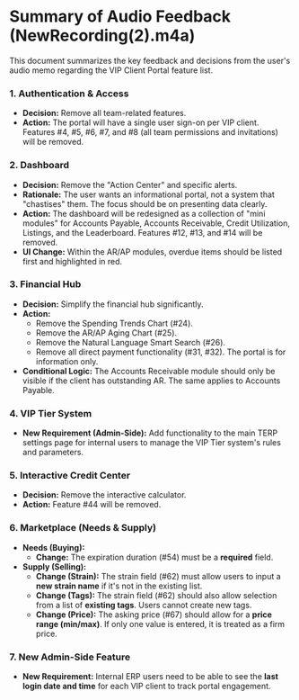 # Summary of Audio Feedback (NewRecording(2).m4a)

This document summarizes the key feedback and decisions from the user's audio memo regarding the VIP Client Portal feature list.

### 1. Authentication & Access
- **Decision:** Remove all team-related features.
- **Action:** The portal will have a single user sign-on per VIP client. Features #4, #5, #6, #7, and #8 (all team permissions and invitations) will be removed.

### 2. Dashboard
- **Decision:** Remove the "Action Center" and specific alerts.
- **Rationale:** The user wants an informational portal, not a system that "chastises" them. The focus should be on presenting data clearly.
- **Action:** The dashboard will be redesigned as a collection of "mini modules" for Accounts Payable, Accounts Receivable, Credit Utilization, Listings, and the Leaderboard. Features #12, #13, and #14 will be removed.
- **UI Change:** Within the AR/AP modules, overdue items should be listed first and highlighted in red.

### 3. Financial Hub
- **Decision:** Simplify the financial hub significantly.
- **Action:**
    - Remove the Spending Trends Chart (#24).
    - Remove the AR/AP Aging Chart (#25).
    - Remove the Natural Language Smart Search (#26).
    - Remove all direct payment functionality (#31, #32). The portal is for information only.
- **Conditional Logic:** The Accounts Receivable module should only be visible if the client has outstanding AR. The same applies to Accounts Payable.

### 4. VIP Tier System
- **New Requirement (Admin-Side):** Add functionality to the main TERP settings page for internal users to manage the VIP Tier system's rules and parameters.

### 5. Interactive Credit Center
- **Decision:** Remove the interactive calculator.
- **Action:** Feature #44 will be removed.

### 6. Marketplace (Needs & Supply)
- **Needs (Buying):**
    - **Change:** The expiration duration (#54) must be a **required** field.
- **Supply (Selling):**
    - **Change (Strain):** The strain field (#62) must allow users to input a **new strain name** if it's not in the existing list.
    - **Change (Tags):** The strain field (#62) should also allow selection from a list of **existing tags**. Users cannot create new tags.
    - **Change (Price):** The asking price (#67) should allow for a **price range (min/max)**. If only one value is entered, it is treated as a firm price.

### 7. New Admin-Side Feature
- **New Requirement:** Internal ERP users need to be able to see the **last login date and time** for each VIP client to track portal engagement.
